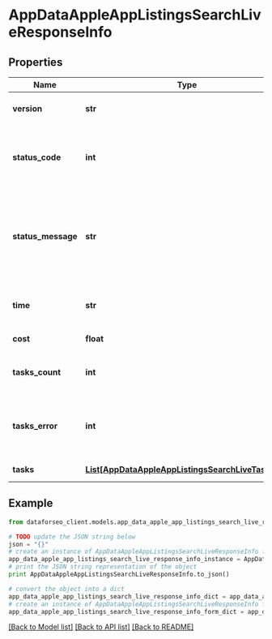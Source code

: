 # AppDataAppleAppListingsSearchLiveResponseInfo


## Properties

Name | Type | Description | Notes
------------ | ------------- | ------------- | -------------
**version** | **str** | the current version of the API | [optional] 
**status_code** | **int** | general status code you can find the full list of the response codes here | [optional] 
**status_message** | **str** | general informational message you can find the full list of general informational messages here | [optional] 
**time** | **str** | total execution time, seconds | [optional] 
**cost** | **float** | total tasks cost, USD | [optional] 
**tasks_count** | **int** | the number of tasks in the tasks array | [optional] 
**tasks_error** | **int** | the number of tasks in the tasks array returned with an error | [optional] 
**tasks** | [**List[AppDataAppleAppListingsSearchLiveTaskInfo]**](AppDataAppleAppListingsSearchLiveTaskInfo.md) | array of tasks | [optional] 

## Example

```python
from dataforseo_client.models.app_data_apple_app_listings_search_live_response_info import AppDataAppleAppListingsSearchLiveResponseInfo

# TODO update the JSON string below
json = "{}"
# create an instance of AppDataAppleAppListingsSearchLiveResponseInfo from a JSON string
app_data_apple_app_listings_search_live_response_info_instance = AppDataAppleAppListingsSearchLiveResponseInfo.from_json(json)
# print the JSON string representation of the object
print AppDataAppleAppListingsSearchLiveResponseInfo.to_json()

# convert the object into a dict
app_data_apple_app_listings_search_live_response_info_dict = app_data_apple_app_listings_search_live_response_info_instance.to_dict()
# create an instance of AppDataAppleAppListingsSearchLiveResponseInfo from a dict
app_data_apple_app_listings_search_live_response_info_form_dict = app_data_apple_app_listings_search_live_response_info.from_dict(app_data_apple_app_listings_search_live_response_info_dict)
```
[[Back to Model list]](../README.md#documentation-for-models) [[Back to API list]](../README.md#documentation-for-api-endpoints) [[Back to README]](../README.md)



